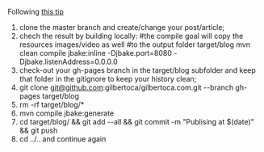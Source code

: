 Following [this tip](https://gist.github.com/cobyism/4730490)

1. clone the master branch and create/change your post/article;
2. chech the result by building locally:
   #the compile goal will copy the resources images/video as well
   #to the output folder target/blog
   mvn clean compile jbake:inline -Djbake.port=8080 -Djbake.listenAddress=0.0.0.0
3. check-out your gh-pages branch in the target/blog subfolder and keep that folder in the gitignore to keep your history clean;
4. git clone git@github.com:gilbertoca/gilbertoca.com.git --branch gh-pages target/blog
5. rm -rf target/blog/*
6. mvn compile jbake:generate
7. cd target/blog/ && git add --all && git commit -m "Publising at $(date)" && git push
8. cd ../.. and continue again
